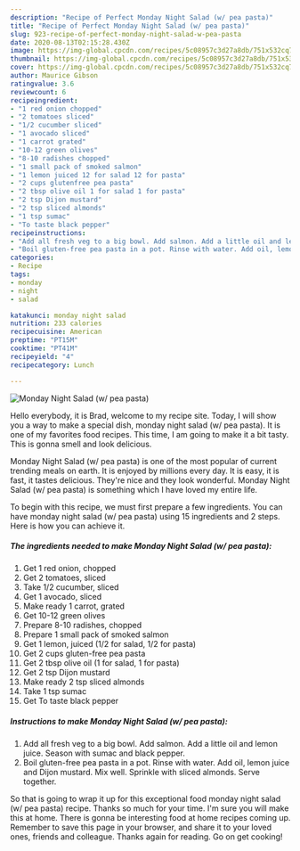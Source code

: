 ```yaml
---
description: "Recipe of Perfect Monday Night Salad (w/ pea pasta)"
title: "Recipe of Perfect Monday Night Salad (w/ pea pasta)"
slug: 923-recipe-of-perfect-monday-night-salad-w-pea-pasta
date: 2020-08-13T02:15:28.430Z
image: https://img-global.cpcdn.com/recipes/5c08957c3d27a8db/751x532cq70/monday-night-salad-w-pea-pasta-recipe-main-photo.jpg
thumbnail: https://img-global.cpcdn.com/recipes/5c08957c3d27a8db/751x532cq70/monday-night-salad-w-pea-pasta-recipe-main-photo.jpg
cover: https://img-global.cpcdn.com/recipes/5c08957c3d27a8db/751x532cq70/monday-night-salad-w-pea-pasta-recipe-main-photo.jpg
author: Maurice Gibson
ratingvalue: 3.6
reviewcount: 6
recipeingredient:
- "1 red onion chopped"
- "2 tomatoes sliced"
- "1/2 cucumber sliced"
- "1 avocado sliced"
- "1 carrot grated"
- "10-12 green olives"
- "8-10 radishes chopped"
- "1 small pack of smoked salmon"
- "1 lemon juiced 12 for salad 12 for pasta"
- "2 cups glutenfree pea pasta"
- "2 tbsp olive oil 1 for salad 1 for pasta"
- "2 tsp Dijon mustard"
- "2 tsp sliced almonds"
- "1 tsp sumac"
- "To taste black pepper"
recipeinstructions:
- "Add all fresh veg to a big bowl. Add salmon. Add a little oil and lemon juice. Season with sumac and black pepper."
- "Boil gluten-free pea pasta in a pot. Rinse with water. Add oil, lemon juice and Dijon mustard. Mix well. Sprinkle with sliced almonds. Serve together."
categories:
- Recipe
tags:
- monday
- night
- salad

katakunci: monday night salad 
nutrition: 233 calories
recipecuisine: American
preptime: "PT15M"
cooktime: "PT41M"
recipeyield: "4"
recipecategory: Lunch

---
```



![Monday Night Salad (w/ pea pasta)](https://img-global.cpcdn.com/recipes/5c08957c3d27a8db/751x532cq70/monday-night-salad-w-pea-pasta-recipe-main-photo.jpg)

Hello everybody, it is Brad, welcome to my recipe site. Today, I will show you a way to make a special dish, monday night salad (w/ pea pasta). It is one of my favorites food recipes. This time, I am going to make it a bit tasty. This is gonna smell and look delicious.

Monday Night Salad (w/ pea pasta) is one of the most popular of current trending meals on earth. It is enjoyed by millions every day. It is easy, it is fast, it tastes delicious. They're nice and they look wonderful. Monday Night Salad (w/ pea pasta) is something which I have loved my entire life.




To begin with this recipe, we must first prepare a few ingredients. You can have monday night salad (w/ pea pasta) using 15 ingredients and 2 steps. Here is how you can achieve it.

<!--inarticleads1-->

##### The ingredients needed to make Monday Night Salad (w/ pea pasta):

1. Get 1 red onion, chopped
1. Get 2 tomatoes, sliced
1. Take 1/2 cucumber, sliced
1. Get 1 avocado, sliced
1. Make ready 1 carrot, grated
1. Get 10-12 green olives
1. Prepare 8-10 radishes, chopped
1. Prepare 1 small pack of smoked salmon
1. Get 1 lemon, juiced (1/2 for salad, 1/2 for pasta)
1. Get 2 cups gluten-free pea pasta
1. Get 2 tbsp olive oil (1 for salad, 1 for pasta)
1. Get 2 tsp Dijon mustard
1. Make ready 2 tsp sliced almonds
1. Take 1 tsp sumac
1. Get To taste black pepper




<!--inarticleads2-->

##### Instructions to make Monday Night Salad (w/ pea pasta):

1. Add all fresh veg to a big bowl. Add salmon. Add a little oil and lemon juice. Season with sumac and black pepper.
1. Boil gluten-free pea pasta in a pot. Rinse with water. Add oil, lemon juice and Dijon mustard. Mix well. Sprinkle with sliced almonds. Serve together.




So that is going to wrap it up for this exceptional food monday night salad (w/ pea pasta) recipe. Thanks so much for your time. I'm sure you will make this at home. There is gonna be interesting food at home recipes coming up. Remember to save this page in your browser, and share it to your loved ones, friends and colleague. Thanks again for reading. Go on get cooking!
